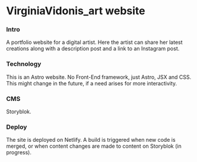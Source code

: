 # VirginiaVidonis_art website

### Intro
A portfolio website for a digital artist. Here the artist can share her latest creations along with a description post and a link to an Instagram post.

### Technology
This is an Astro website. No Front-End framework, just Astro, JSX and CSS. This might change in the future, if a need arises for more interactivity.

### CMS
Storyblok.

### Deploy
The site is deployed on Netlify. A build is triggered when new code is merged, or when content changes are made to content on Storyblok (in progress).
